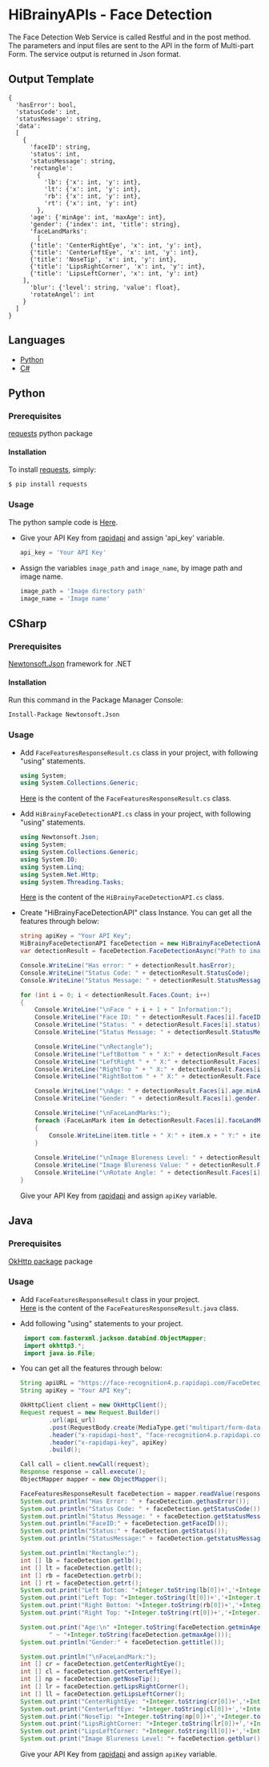 # HiBrainyAPIs - Face Detection
The Face Detection Web Service is called Restful and in the post method. The parameters and input files are sent to the API in the form of Multi-part Form. The service output is returned in Json format.

## Output Template
```
{
  'hasError': bool, 
  'statusCode': int,
  'statusMessage': string, 
  'data': 
  [
    {
      'faceID': string, 
      'status': int, 
      'statusMessage': string, 
      'rectangle': 
        {
          'lb': {'x': int, 'y': int}, 
          'lt': {'x': int, 'y': int}, 
          'rb': {'x': int, 'y': int}, 
          'rt': {'x': int, 'y': int}
        }, 
      'age': {'minAge': int, 'maxAge': int}, 
      'gender': {'index': int, 'title': string}, 
      'faceLandMarks': 
        [
	  {'title': 'CenterRightEye', 'x': int, 'y': int}, 
	  {'title': 'CenterLeftEye', 'x': int, 'y': int}, 
	  {'title': 'NoseTip', 'x': int, 'y': int}, 
	  {'title': 'LipsRightCorner', 'x': int, 'y': int}, 
	  {'title': 'LipsLeftCorner', 'x': int, 'y': int}
	], 
      'blur': {'level': string, 'value': float}, 
      'rotateAngel': int
    }
  ]
}
```

## Languages
  * [Python](#python)
  * [C#](#csharp)

## Python

### Prerequisites
  [requests](https://pypi.org/project/requests/) python package

#### Installation
To install [requests](https://pypi.org/project/requests/), simply:
 ```
 $ pip install requests
 ```

### Usage
The python sample code is [Here](Python/FaceDetection.py).  

* Give your API Key from [rapidapi](https://rapidapi.com/HiBrainy/api/face-recognition4) and assign 'api_key' variable. 

  ```python
  api_key = 'Your API Key'
  ```
* Assign the variables `image_path` and `image_name`, by image path and image name.  
  ```python
  image_path = 'Image directory path'
  image_name = 'Image name'
  ```

## CSharp  
### Prerequisites
 [Newtonsoft.Json](https://www.nuget.org/packages/Newtonsoft.Json/) framework for .NET    

#### Installation
Run this command in the Package Manager Console:  
``` 
Install-Package Newtonsoft.Json
```

### Usage
 * Add `FaceFeaturesResponseResult.cs` class in your project, with following "using" statements.  
   ```c#
   using System;
   using System.Collections.Generic;
   ```
   [Here](CSharp/FaceFeaturesResponseResult.cs) is the content of the `FaceFeaturesResponseResult.cs` class. 

 * Add `HiBrainyFaceDetectionAPI.cs` class in your project, with following "using" statements.  
   ```c#
   using Newtonsoft.Json;
   using System;
   using System.Collections.Generic;
   using System.IO;
   using System.Linq;
   using System.Net.Http;
   using System.Threading.Tasks;
   ```
   [Here](CSharp/HiBrainyFaceDetectionAPI.cs) is the content of the `HiBrainyFaceDetectionAPI.cs` class.
  
  * Create "HiBrainyFaceDetectionAPI" class Instance. You can get all the features through below:
    
    ```c#
	string apiKey = "Your API Key";
	HiBrainyFaceDetectionAPI faceDetection = new HiBrainyFaceDetectionAPI(apiKey);
	var detectionResult = faceDetection.FaceDetectionAsync("Path to image").Result;

	Console.WriteLine("Has error: " + detectionResult.hasError);
	Console.WriteLine("Status Code: " + detectionResult.StatusCode);
	Console.WriteLine("Status Message: " + detectionResult.StatusMessage);

	for (int i = 0; i < detectionResult.Faces.Count; i++)
	{
		Console.WriteLine("\nFace " + i + 1 + " Information:");
		Console.WriteLine("Face ID: " + detectionResult.Faces[i].faceID);
		Console.WriteLine("Status: " + detectionResult.Faces[i].status);
		Console.WriteLine("Status Message: " + detectionResult.StatusMessage);

		Console.WriteLine("\nRectangle");
		Console.WriteLine("LeftBottom " + " X:" + detectionResult.Faces[i].rectangle.lb.x + " Y:" + detectionResult.Faces[i].rectangle.lb.y);
		Console.WriteLine("LeftRight " + " X:" + detectionResult.Faces[i].rectangle.lt.x + " Y:" + detectionResult.Faces[i].rectangle.lt.y);
		Console.WriteLine("RightTop " + " X:" + detectionResult.Faces[i].rectangle.rt.x + " Y:" + detectionResult.Faces[i].rectangle.rt.y);
		Console.WriteLine("RightBottom " + " X:" + detectionResult.Faces[i].rectangle.rb.x + " Y:" + detectionResult.Faces[i].rectangle.rb.y);

		Console.WriteLine("\nAge: " + detectionResult.Faces[i].age.minAge + "~" + detectionResult.Faces[i].age.maxAge);
		Console.WriteLine("Gender: " + detectionResult.Faces[i].gender.title);

		Console.WriteLine("\nFaceLandMarks:");
		foreach (FaceLanMark item in detectionResult.Faces[i].faceLandMarks)
		{
			Console.WriteLine(item.title + " X:" + item.x + " Y:" + item.y);
		}
		
		Console.WriteLine("\nImage Blureness Level: " + detectionResult.Faces[i].blur.level);
		Console.WriteLine("Image Blureness Value: " + detectionResult.Faces[i].blur.value);
		Console.WriteLine("\nRotate Angle: " + detectionResult.Faces[i].rotateAngel);
	}
    ```
	Give your API Key from [rapidapi](https://rapidapi.com/HiBrainy/api/face-recognition4) and assign `apiKey` variable.


## Java

### Prerequisites
 [OkHttp package](https://github.com/square/okhttp/) package  


### Usage
 * Add `FaceFeaturesResponseResult` class in your project.  
   [Here](Java/FaceFeaturesResponseResult.java) is the content of the `FaceFeaturesResponseResult.java` class. 

 * Add following "using" statements to your project.  
   ```java
    import com.fasterxml.jackson.databind.ObjectMapper;
    import okhttp3.*;
    import java.io.File;
   ```
 * You can get all the features through below:
 
    ```java
    String apiURL = "https://face-recognition4.p.rapidapi.com/FaceDetection";
    String apiKey = "Your API Key";
	
	OkHttpClient client = new OkHttpClient();
	Request request = new Request.Builder()
			.url(api_url)
			.post(RequestBody.create(MediaType.get("multipart/form-data"), fileContent))
			.header("x-rapidapi-host", "face-recognition4.p.rapidapi.com")
			.header("x-rapidapi-key", apiKey)
			.build();
	
	Call call = client.newCall(request);
    Response response = call.execute();
    ObjectMapper mapper = new ObjectMapper();
	
	FaceFeaturesResponseResult faceDetection = mapper.readValue(response.body().string(), Face_Detection_Data.class);
	System.out.println("Has Error: " + faceDetection.gethasError());
	System.out.println("Status Code: " + faceDetection.getStatusCode());
	System.out.println("Status Message: " + faceDetection.getStatusMessage());          
	System.out.println("FaceID:" + faceDetection.getFaceID());
	System.out.println("Status:" + faceDetection.getStatus());
	System.out.println("StatusMessage:" + faceDetection.getstatusMessage());
	
	System.out.println("Rectangle:");
	int [] lb = faceDetection.getlb();
	int [] lt = faceDetection.getlt();
	int [] rb = faceDetection.getrb();
	int [] rt = faceDetection.getrt();
	System.out.print("Left Bottom: "+Integer.toString(lb[0])+','+Integer.toString(lb[1]));
	System.out.print("Left Top: "+Integer.toString(lt[0])+','+Integer.toString(lt[1]));
	System.out.print("Right Bottom: "+Integer.toString(rb[0])+','+Integer.toString(rb[1]));
	System.out.print("Right Top: "+Integer.toString(rt[0])+','+Integer.toString(rt[1]));
	
	System.out.print("Age:\n" +Integer.toString(faceDetection.getminAge())+
			" ~ "+Integer.toString(faceDetection.getmaxAge()));
	System.out.println("Gender:" + faceDetection.gettitle());
	
	System.out.println("\nFaceLandMark:");
	int [] cr = faceDetection.getCenterRightEye();
	int [] cl = faceDetection.getCenterLeftEye();
	int [] np = faceDetection.getNoseTip();
	int [] lr = faceDetection.getLipsRightCorner();
	int [] ll = faceDetection.getLipsLeftCorner();
	System.out.print("CenterRightEye: "+Integer.toString(cr[0])+','+Integer.toString(cr[1])+"\n");
	System.out.print("CenterLeftEye: "+Integer.toString(cl[0])+','+Integer.toString(cl[1])+"\n");
	System.out.print("NoseTip: "+Integer.toString(np[0])+','+Integer.toString(np[1])+"\n");
	System.out.print("LipsRightCorner: "+Integer.toString(lr[0])+','+Integer.toString(lr[1])+"\n");
	System.out.print("LipsLeftCorner: "+Integer.toString(ll[0])+','+Integer.toString(ll[1])+"\n");
	System.out.print("Image Blureness Level: "+ faceDetection.getblur()+"\tImage Blureness Value: "+Float.toString(faceDetection.getvalue()));
	```
	Give your API Key from [rapidapi](https://rapidapi.com/HiBrainy/api/face-recognition4) and assign `apiKey` variable.

